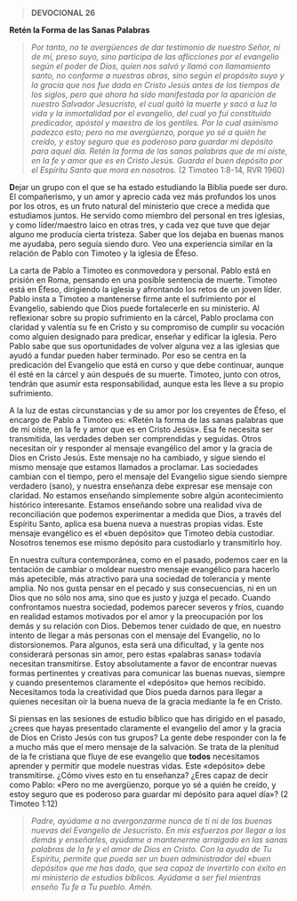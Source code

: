 > **DEVOCIONAL 26**

**Retén la Forma de las Sanas Palabras**

> *Por tanto, no te avergüences de dar testimonio de nuestro Señor, ni
> de mí, preso suyo, sino participa de las aflicciones por el evangelio
> según el poder de Dios, quien nos salvó y llamó con llamamiento santo,
> no conforme a nuestras obras, sino según el propósito suyo y la gracia
> que nos fue dada en Cristo Jesús antes de los tiempos de los
> siglos, pero que ahora ha sido manifestada por la aparición de nuestro
> Salvador Jesucristo, el cual quitó la muerte y sacó a luz la vida y la
> inmortalidad por el evangelio, del cual yo fui constituido predicador,
> apóstol y maestro de los gentiles. Por lo cual asimismo padezco esto;
> pero no me avergüenzo, porque yo sé a quién he creído, y estoy seguro
> que es poderoso para guardar mi depósito para aquel día. Retén la
> forma de las sanas palabras que de mí oíste, en la fe y amor que es en
> Cristo Jesús. Guarda el buen depósito por el Espíritu Santo que mora
> en nosotros.* (2 Timoteo 1:8-14, RVR 1960)

**D**ejar un grupo con el que se ha estado estudiando la Biblia puede
ser duro. El compañerismo, y un amor y aprecio cada vez más profundos
los unos por los otros, es un fruto natural del ministerio que crece a
medida que estudiamos juntos. He servido como miembro del personal en
tres iglesias, y como líder/maestro laico en otras tres, y cada vez que
tuve que dejar alguno me producía cierta tristeza. Saber que los dejaba
en buenas manos me ayudaba, pero seguía siendo duro. Veo una experiencia
similar en la relación de Pablo con Timoteo y la iglesia de Éfeso.

La carta de Pablo a Timoteo es conmovedora y personal. Pablo está en
prisión en Roma, pensando en una posible sentencia de muerte. Timoteo
está en Éfeso, dirigiendo la iglesia y afrontando los retos de un joven
líder. Pablo insta a Timoteo a mantenerse firme ante el sufrimiento por
el Evangelio, sabiendo que Dios puede fortalecerle en su ministerio. Al
reflexionar sobre su propio sufrimiento en la cárcel, Pablo proclama con
claridad y valentía su fe en Cristo y su compromiso de cumplir su
vocación como alguien designado para predicar, enseñar y edificar la
iglesia. Pero Pablo sabe que sus oportunidades de volver alguna vez a
las iglesias que ayudó a fundar pueden haber terminado. Por eso se
centra en la predicación del Evangelio que está en curso y que debe
continuar, aunque él esté en la cárcel y aún después de su muerte.
Timoteo, junto con otros, tendrán que asumir esta responsabilidad,
aunque esta les lleve a su propio sufrimiento.

A la luz de estas circunstancias y de su amor por los creyentes de
Éfeso, el encargo de Pablo a Timoteo es: «Retén la forma de las sanas
palabras que de mí oíste, en la fe y amor que es en Cristo Jesús». Esa
fe necesita ser transmitida, las verdades deben ser comprendidas y
seguidas. Otros necesitan oír y responder al mensaje evangélico del amor
y la gracia de Dios en Cristo Jesús. Este mensaje no ha cambiado, y
sigue siendo el mismo mensaje que estamos llamados a proclamar. Las
sociedades cambian con el tiempo, pero el mensaje del Evangelio sigue
siendo siempre verdadero (sano), y nuestra enseñanza debe expresar ese
mensaje con claridad. No estamos enseñando simplemente sobre algún
acontecimiento histórico interesante. Estamos enseñando sobre una
realidad viva de reconciliación que podemos experimentar a medida que
Dios, a través del Espíritu Santo, aplica esa buena nueva a nuestras
propias vidas. Este mensaje evangélico es el «buen depósito» que Timoteo
debía custodiar. Nosotros tenemos ese mismo depósito para custodiarlo y
transmitirlo hoy.

En nuestra cultura contemporánea, como en el pasado, podemos caer en la
tentación de cambiar o moldear nuestro mensaje evangélico para hacerlo
más apetecible, más atractivo para una sociedad de tolerancia y mente
amplia. No nos gusta pensar en el pecado y sus consecuencias, ni en un
Dios que no sólo nos ama, sino que es justo y juzga el pecado. Cuando
confrontamos nuestra sociedad, podemos parecer severos y fríos, cuando
en realidad estamos motivados por el amor y la preocupación por los
demás y su relación con Dios. Debemos tener cuidado de que, en nuestro
intento de llegar a más personas con el mensaje del Evangelio, no lo
distorsionemos. Para algunos, esta será una dificultad, y la gente nos
considerará personas sin amor, pero estas «palabras sanas» todavía
necesitan transmitirse. Estoy absolutamente a favor de encontrar nuevas
formas pertinentes y creativas para comunicar las buenas nuevas, siempre
y cuando presentemos claramente el «depósito» que hemos recibido.
Necesitamos toda la creatividad que Dios pueda darnos para llegar a
quienes necesitan oír la buena nueva de la gracia mediante la fe en
Cristo.

Si piensas en las sesiones de estudio bíblico que has dirigido en el
pasado, ¿crees que hayas presentado claramente el evangelio del amor y
la gracia de Dios en Cristo Jesús con tus grupos? La gente debe
responder con la fe a mucho más que el mero mensaje de la salvación. Se
trata de la plenitud de la fe cristiana que fluye de ese evangelio que
**todos** necesitamos aprender y permitir que modele nuestras vidas.
Este «depósito» debe transmitirse. ¿Cómo vives esto en tu enseñanza?
¿Eres capaz de decir como Pablo: «Pero no me avergüenzo, porque yo sé a
quién he creído, y estoy seguro que es poderoso para guardar mi depósito
para aquel día»? (2 Timoteo 1:12)

> *Padre, ayúdame a no avergonzarme nunca de ti ni de las buenas nuevas
> del Evangelio de Jesucristo. En mis esfuerzos por llegar a los demás y
> enseñarles, ayúdame a mantenerme arraigado en las sanas palabras de la
> fe y el amor de Dios en Cristo. Con la ayuda de Tu Espíritu, permite
> que pueda ser un buen administrador del* «*buen depósito*» *que me has
> dado, que sea capaz de invertirlo con éxito en mi ministerio de
> estudios bíblicos. Ayúdame a ser fiel mientras enseño Tu fe a Tu
> pueblo. Amén.*
